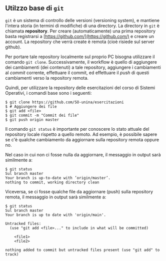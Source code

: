 ## Utilzzo base di ``git``

``git`` è un sistema di controllo delle versioni (versioning system), e mantiene l'intera storia (in termini di modifiche) di una directory.
La directory in ``git`` è chiamata **repository**.
Per creare (automaticamente) una prima repository basta registrarsi a [https://github.com/](https://github.com/) e creare un account. La repository che verrà create è remota (cioè risiede sul server github). 

Per portare tale repository localmente sul proprio PC bisogna utilizzare il comando ``git clone``. 
Successivamente, il workflow è quello di aggiungere dei cambiamenti (dei contenuti) a tale repository, aggiungere i cambiamenti al *commit* corrente, effettuare il commit, ed effettuare il *push* di questi cambiamenti verso la repository remota. 

Quindi, per utilizzare la repository delle esercitazioni del corso di Sistemi Operativi, i comandi base sono i seguenti:

```console
$ git clone https://github.com/SO-unina/esercitazioni$ # Aggiungere dei file$ git add <file>
$ git commit -m "Commit dei file"
$ git push origin master
```

Il comando ``git status`` è importante per conoscere lo stato attuale del repository locale rispetto a quello remoto. Ad esempio, è possibile sapere se c'è qualche cambiamento da aggiornare sulla repository remota oppure no.

Nel caso in cui non ci fosse nulla da aggiornare, il messaggio in output sarà similmente a:

```console
$ git status
Sul branch masterYour branch is up-to-date with ’origin/master’.
nothing to commit, working directory clean```Viceversa, se ci fosse qualche file da aggiornare (push) sulla repository remota, il messaggio in output sarà similmente a:

```console$ git status
Sul branch master
Your branch is up to date with 'origin/main'.

Untracked files:
  (use "git add <file>..." to include in what will be committed)

	<file1>
	<file2>

nothing added to commit but untracked files present (use "git add" to track)
```